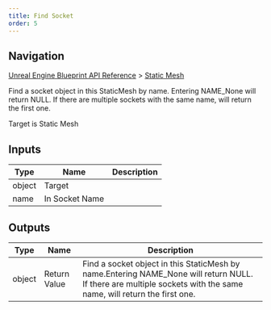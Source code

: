 ```yaml
---
title: Find Socket
order: 5
---
```

## Navigation

[Unreal Engine Blueprint API Reference](https://dev.epicgames.com/documentation/en-us/unreal-engine/BlueprintAPI) > [Static Mesh](https://dev.epicgames.com/documentation/en-us/unreal-engine/BlueprintAPI/StaticMesh)

Find a socket object in this StaticMesh by name.
Entering NAME_None will return NULL. If there are multiple sockets with the same name, will return the first one.

Target is Static Mesh

## Inputs

| Type | Name | Description |
| --- | --- | --- |
| object | Target |  |
| name | In Socket Name |  |

## Outputs

| Type | Name | Description |
| --- | --- | --- |
| object | Return Value | Find a socket object in this StaticMesh by name.Entering NAME_None will return NULL. If there are multiple sockets with the same name, will return the first one. |
